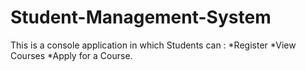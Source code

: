 # Student-Management-System #

This is a console application in which Students can :
*Register
*View Courses
*Apply for a Course.

